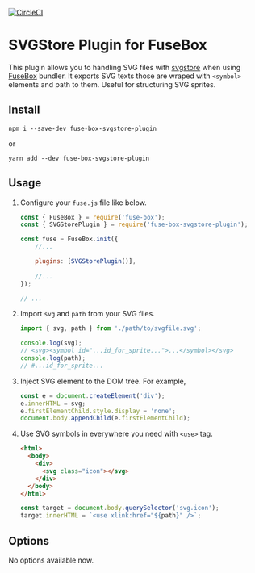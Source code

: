 [![CircleCI](https://circleci.com/gh/h-ikeda/fuse-box-svgstore-plugin.svg?style=svg)](https://circleci.com/gh/h-ikeda/fuse-box-svgstore-plugin)
# SVGStore Plugin for FuseBox
This plugin allows you to handling SVG files with [svgstore](https://github.com/svgstore/svgstore) when using [FuseBox](https://fuse-box.org) bundler. It exports SVG texts those are wraped with `<symbol>` elements and path to them. Useful for structuring SVG sprites.

## Install
```
npm i --save-dev fuse-box-svgstore-plugin
```
or
```
yarn add --dev fuse-box-svgstore-plugin
```

## Usage
1. Configure your `fuse.js` file like below.
   ```js
   const { FuseBox } = require('fuse-box');
   const { SVGStorePlugin } = require('fuse-box-svgstore-plugin');
   
   const fuse = FuseBox.init({
       //...
   
       plugins: [SVGStorePlugin()],
    
       //...
   });
   
   // ...
   ```
2. Import `svg` and `path` from your SVG files.
   ```js
   import { svg, path } from './path/to/svgfile.svg';
   
   console.log(svg);
   // <svg><symbol id="...id_for_sprite...">...</symbol></svg>
   console.log(path);
   // #...id_for_sprite...
   ```
3. Inject SVG element to the DOM tree. For example,
   ```js
   const e = document.createElement('div');
   e.innerHTML = svg;
   e.firstElementChild.style.display = 'none';
   document.body.appendChild(e.firstElementChild);
   ```
4. Use SVG symbols in everywhere you need with `<use>` tag.
   ```html
   <html>
     <body>
       <div>
         <svg class="icon"></svg>
       </div>
     </body>
   </html>
   ```
   ```js
   const target = document.body.querySelector('svg.icon');
   target.innerHTML = `<use xlink:href="${path}" />`;
   ```
## Options
No options available now.
